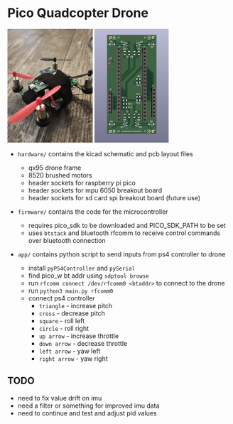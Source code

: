 # Pico Quadcopter Drone

<img src='drone.jpg' height=256px />
<img src='hardware/picodrone_controller/picodrone-pcb.png' height=256px />

- `hardware/` contains the kicad schematic and pcb layout files 
    - qx95 drone frame
    - 8520 brushed motors
    - header sockets for raspberry pi pico
    - header sockets for mpu 6050 breakout board
    - header sockets for sd card spi breakout board (future use)

- `firmware/` contains the code for the microcontroller
    - requires pico_sdk to be downloaded and PICO_SDK_PATH to be set
    - uses `btstack` and bluetooth rfcomm to receive control commands over bluetooth connection

- `app/` contains python script to send inputs from ps4 controller to drone
    - install `pyPS4Controller` and `pySerial`
    - find pico_w bt addr using `sdptool browse`
    - run `rfcomm connect /dev/rfcomm0 <btaddr>` to connect to the drone
    - run `python3 main.py rfcomm0`
    - connect ps4 controller
        - `triangle` - increase pitch
        - `cross` - decrease pitch
        - `square` - roll left
        - `circle` - roll right
        - `up arrow` - increase throttle
        - `down arrow` - decrease throttle
        - `left arrow` - yaw left
        - `right arrow` - yaw right

## TODO
- need to fix value drift on imu
- need a filter or something for improved imu data
- need to continue and test and adjust pid values
